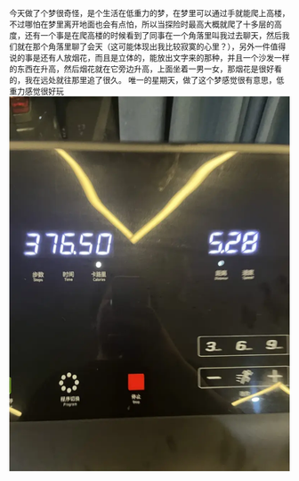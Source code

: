 今天做了个梦很奇怪，是个生活在低重力的梦，在梦里可以通过手就能爬上高楼，不过哪怕在梦里离开地面也会有点怕，所以当探险时最高大概就爬了十多层的高度，还有一个事是在爬高楼的时候看到了同事在一个角落里叫我过去聊天，然后我们就在那个角落里聊了会天（这可能体现出我比较寂寞的心里？），另外一件值得说的事是还有人放烟花，而且是立体的，能放出文字来的那种，并且一个沙发一样的东西在升高，然后烟花就在它旁边升高，上面坐着一男一女，那烟花是很好看的，我在远处就往那里追了很久。
唯一的星期天，做了这个梦感觉很有意思，低重力感觉很好玩
![img.png](../img/230827.png)